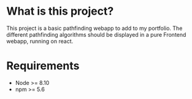 # What is this project?
This project is a basic pathfinding webapp to add to my portfolio. 
The different pathfinding algorithms should be displayed in a pure Frontend webapp, running on react.

# Requirements
* Node >= 8.10
* npm >= 5.6